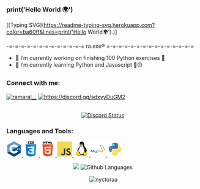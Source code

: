 ### print('Hello World 🌍')
[[Typing SVG](https://readme-typing-svg.herokuapp.com?color=ba60ff&lines=print('Hello World🌍').)]

<!--
**NyctoRAA/NyctoRAA** is a ✨ _special_ ✨ repository because its `README.md` (this file) appears on your GitHub profile.
-->
-=-=-=-=-=-=-=-=-=-=-=-=-= ra.exe® =-=-=-=-=-=-=-=-=-=-=-=-=-=-= 

- 🔭 I’m currently working on finishing 100 Python exercises 🎉
- 📌 I’m currently learning Python and Javascript 🔵🟡

<!-- - 🎮 Steam [steam_profile](https://steamcommunity.com/id/RainyHere/)-->

<h3 align="left">Connect with me:</h3>
<p align="left">
     <a href="https://twitter.com/ramaral__" target="blank"><img align="center" src="https://raw.githubusercontent.com/rahuldkjain/github-profile-readme-generator/master/src/images/icons/Social/twitter.svg" alt="ramaral__" height="30" width="40" /></a>
          <a href="https://discord.gg/https://discord.gg/sdxyyDuGM2" target="blank"><img align="center" src="https://raw.githubusercontent.com/rahuldkjain/github-profile-readme-generator/master/src/images/icons/Social/discord.svg" alt="https://discord.gg/sdxyyDuGM2" height="30" width="40" /></a>
  
</p>

<p align="center">
    <br>
  <a href="https://discord.com/users/701831334884278305" target="_blank">
    <img width="45%" src="https://lanyard.cnrad.dev/api/701831334884278305?theme=dark&bg=809ecf&animated=false&hideDiscrim=true&borderRadius=30px&idleMessage=Probably%20doing%20something%20else..." alt="Discord Status"/>
    </a>


<h3 align="left">Languages and Tools:</h3>
<p align="left"> <a href="https://www.w3schools.com/cpp/" target="_blank" rel="noreferrer"> <img src="https://raw.githubusercontent.com/devicons/devicon/master/icons/cplusplus/cplusplus-original.svg" alt="cplusplus" width="40" height="40"/> </a> <a href="https://www.w3schools.com/css/" target="_blank" rel="noreferrer"> <img src="https://raw.githubusercontent.com/devicons/devicon/master/icons/css3/css3-original-wordmark.svg" alt="css3" width="40" height="40"/> </a> <a href="https://www.w3.org/html/" target="_blank" rel="noreferrer"> <img src="https://raw.githubusercontent.com/devicons/devicon/master/icons/html5/html5-original-wordmark.svg" alt="html5" width="40" height="40"/> </a> <a href="https://developer.mozilla.org/en-US/docs/Web/JavaScript" target="_blank" rel="noreferrer"> <img src="https://raw.githubusercontent.com/devicons/devicon/master/icons/javascript/javascript-original.svg" alt="javascript" width="40" height="40"/> </a> <a href="https://www.linux.org/" target="_blank" rel="noreferrer"> <img src="https://raw.githubusercontent.com/devicons/devicon/master/icons/linux/linux-original.svg" alt="linux" width="40" height="40"/> </a> <a href="https://www.mysql.com/" target="_blank" rel="noreferrer"> <img src="https://raw.githubusercontent.com/devicons/devicon/master/icons/mysql/mysql-original-wordmark.svg" alt="mysql" width="40" height="40"/> </a> <a href="https://www.python.org" target="_blank" rel="noreferrer"> <img src="https://raw.githubusercontent.com/devicons/devicon/master/icons/python/python-original.svg" alt="python" width="40" height="40"/> </a> </p>

<div align="center">
        <img height="150em" src="https://github-readme-stats.vercel.app/api?username=NyctoRAA&show_icons=true&theme=dark&hide_border=true&layout=compact&include_all_commits=true&count_private=true,contribs" />
        <img width="38%" src="https://github-readme-stats.vercel.app/api/top-langs?username=NyctoRAA&theme=dark&hide_border=true&layout=compact&langs_count=7" alt="Github Languages" />

<p>&nbsp;<img align="center" src="https://github-readme-stats.vercel.app/api?username=nyctoraa&show_icons=true&locale=en" alt="nyctoraa" /></p>
